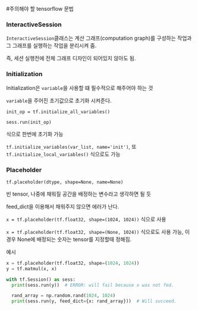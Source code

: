 #주의해야 할 tensorflow 문법

### InteractiveSession

`InteractiveSession`클래스는  계산 그래프(computation graph)를 구성하는 작업과 그 그래프를 실행하는 작업을 분리시켜 줌.

즉, 세션 실행전에 전체 그래프 디자인이 되어있지 않아도 됨.


### Initialization

Initialization은 `variable`을 사용할 떄 필수적으로 해주어야 하는 것

`variable`을 주어진 초기값으로 초기화 시켜준다.

`init_op = tf.initialize_all_variables()` 

`sess.run(init_op)`

식으로 한번에 초기화 가능

`tf.initialize_variables(var_list, name='init')`, 또 `tf.initialize_local_variables()` 식으로도 가능


### Placeholder

`tf.placeholder(dtype, shape=None, name=None)` 

빈 tensor, 나중에 채워질 공간을 배정하는 변수라고 생각하면 될 듯

feed_dict을 이용해서 채워주지 않으면 에러가 난다.

`x = tf.placeholder(tf.float32, shape=(1024, 1024))` 식으로 사용

`x = tf.placeholder(tf.float32, shape=(None, 1024))` 식으로도 사용 가능, 이경우 None에 배정되는 숫자는 tensor를 지정할때 정해짐.

예시

``` python
x = tf.placeholder(tf.float32, shape=(1024, 1024))
y = tf.matmul(x, x)

with tf.Session() as sess:
  print(sess.run(y))  # ERROR: will fail because x was not fed.

  rand_array = np.random.rand(1024, 1024)
  print(sess.run(y, feed_dict={x: rand_array}))  # Will succeed. 
```
  
